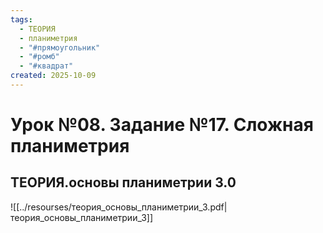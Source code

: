 ```yaml
---
tags:
  - ТЕОРИЯ
  - планиметрия
  - "#прямоугольник"
  - "#ромб"
  - "#квадрат"
created: 2025-10-09
---
```

# Урок №08. Задание №17. Сложная планиметрия
## ТЕОРИЯ.основы планиметрии 3.0
![[../resourses/теория_основы_планиметрии_3.pdf|теория_основы_планиметрии_3]]